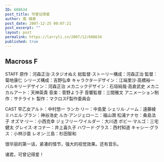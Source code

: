 ```yaml
---
ID: 608634
post_title: 可曾记得爱
author: 南 靖男
post_date: 2007-12-25 00:07:21
post_excerpt: ""
layout: post
permalink: https://larryli.cn/2007/12/608634
published: true
---
```


<h2>Macross F</h2>
STAFF
原作：河森正治·スタジオぬえ
総監督·ストーリー構成：河森正治
監督：菊地康仁
シリーズ構成：吉野弘幸
キャラクターデザイン：江端里沙·高橋裕一
バルキリーデザイン：河森正治
メカニックデザイン：石垣純哉·高倉武史
メカニカルアート：天神英貴
音楽：菅野よう子
音響監督：三間雅文
アニメーション制作：サテライト
製作：マクロスF製作委員会

CAST
早乙女アルト：中村悠一
ランカ·リー：中島愛
シェリル·ノーム：遠藤綾
ミハエル·ブラン：神谷浩史
ルカ·アンジェローニ：福山潤
松浦ナナセ：桑島法子
オズマ·リー：小西克幸
ジェフリー·ワイルダー：大川透
ボビー·マルゴ：三宅健太
グレイス·オコナー：井上喜久子
ハワード·グラス：西村知道
キャシー·グラス：小林沙苗
レオン·三島：杉田智和

很华丽的第一话，紧凑的情节，强大的视觉效果。还有音乐。

诸君，可曾记得爱！